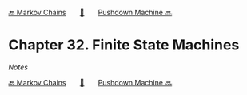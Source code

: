[🔙 Markov Chains][previous-chapter]&nbsp;&nbsp;&nbsp;&nbsp;&nbsp;&nbsp;&nbsp;[🏡][readme]&nbsp;&nbsp;&nbsp;&nbsp;&nbsp;&nbsp;&nbsp;[Pushdown Machine 🔜][upcoming-chapter]

# Chapter 32. Finite State Machines

_Notes_

[🔙 Markov Chains][previous-chapter]&nbsp;&nbsp;&nbsp;&nbsp;&nbsp;&nbsp;&nbsp;[🏡][readme]&nbsp;&nbsp;&nbsp;&nbsp;&nbsp;&nbsp;&nbsp;[Pushdown Machine 🔜][upcoming-chapter]

[readme]: README.md
[previous-chapter]: ch031-markov-chains.md
[upcoming-chapter]: ch033-pushdown-machine.md